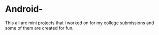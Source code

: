 # Android-
This all are mini projects that i worked on for my college  submissions  and some of them are created for fun.
